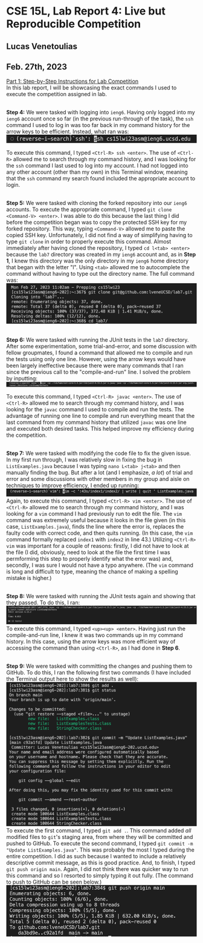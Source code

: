 # CSE 15L, Lab Report 4: Live but Reproducible Competition
## Lucas Venetoulias 
## Feb. 27th, 2023


<ins>Part 1: Step-by-Step Instructions for Lab Competition</ins>
<br> In this lab report, I will be showcasing the exact commands I used to execute the competition assigned in lab. 

<br> **Step 4:** We were tasked with logging into ```ieng6```. Having only logged into my ```ieng6``` account once so far (in the previous run-through of the task), the ```ssh``` command I used to log in was too far back in my command history for the arrow keys to be efficient. Instead, what ran was:
<br>![Step4 command - CtrlR search](20230227.labReport4.step4.png)

To execute this command, I typed ```<Ctrl-R> ssh <enter>```. The use of ```<Ctrl-R>``` allowed me to search through my command history, and I was looking for the ```ssh``` command I last used to log into my account. I had not logged into any other account (other than my own) in this Terminal window, meaning that the ```ssh``` command my search found included the appropriate account to login.

<br> **Step 5:** We were tasked with cloning the forked repository into our ```ieng6``` accounts. To execute the appropriate command, I typed ```git clone <Command-V> <enter>```. I was able to do this because the last thing I did before the competition began was to copy the protected SSH key for my forked repository. This way, typing ```<Command-V>``` allowed me to paste the copied SSH key. Unfortunately, I did not find a way of simplifying having to type ```git clone``` in order to properly execute this command. Almost immediately after having cloned the repository, I typed ```cd l<tab> <enter>``` because the ```lab7``` directory was created in my ```ieng6``` account and, as in **Step 1**, I knew this directory was the only directory in my ```ieng6``` home directory that began with the letter "l". Using ```<tab>``` allowed me to autocomplete the command without having to type out the directory name. The full command was:
![Step5 command - ls](20230227.labReport4.step5.png)

<br> **Step 6:** We were tasked with running the JUnit tests in the ```lab7``` directory. After some experimentation, some trial-and-error, and some discussion with fellow groupmates, I found a command that allowed me to compile and run the tests using only one line. However, using the arrow keys would have been largely ineffective because there were many commands that I ran since the previous call to the "compile-and-run" line. I solved the problem by inputting:
<br>![Step6 command - CtrlR search](20230227.labReport4.step6.png)

To execute this command, I typed ```<Ctrl-R> javac <enter>```. The use of ```<Ctrl-R>``` allowed me to search through my command history, and I was looking for the ```javac``` command I used to compile and run the tests. The advantage of running one line to compile and run everything meant that the last command from my command history that utilized ```javac``` was one line and executed both desired tasks. This helped improve my efficiency during the competition.

<br> **Step 7:** We were tasked with modifying the code file to fix the given issue. In my first run through, I was relatively slow in fixing the bug in ```ListExamples.java``` because I was typing ```nano L<tab> j<tab>``` and then manually finding the bug. But after a lot (and I emphasize, *a lot*) of trial and error and some discussions with other members in my group and aisle on techniques to improve efficiency, I ended up running:
![Step7 command - CtrlR search](20230227.labReport4.step7.png)
Again, to execute this command, I typed ```<Ctrl-R> vim <enter>```. The use of ```<Ctrl-R>``` allowed me to search through my command history, and I was looking for a ```vim``` command I had previously run to edit the file. The ```vim``` command was extremely useful because it looks in the file given (in this case, ```ListExamples.java```), finds the line where the error is, replaces the faulty code with correct code, and then quits running. (In this case, the ```vim``` command formally replaced ```index1``` with ```index2``` in line 43.) Utilizing ```<Ctrl-R> vim``` was important for a couple of reasons: firstly, I did not have to look at the file (I did, obviously, need to look at the file the first time I was permforming this step to properly identify what the error was) and, secondly, I was sure I would not have a typo anywhere. (The ```vim``` command is long and difficult to type, meaning the chance of making a spelling mistake is higher.)

<br> **Step 8:** We were tasked with running the JUnit tests again and showing that they passed. To do this, I ran:
![Step8 command - command](20230227.labReport4.step8.png)
To execute this command, I typed ```<up><up> <enter>```. Having just run the compile-and-run line, I knew it was two commands up in my command history. In this case, using the arrow keys was more efficient way of accessing the command than using ```<Ctrl-R>```, as I had done in **Step 6**. 

<br> **Step 9:** We were tasked with committing the changes and pushing them to GitHub. To do this, I ran the following first two commands (I have included the Terminal output here to show the results as well):
![Step9 command - commandS (first 2)](20230227.labReport4.step9.1.png)
To execute the first command, I typed ```git add .```. This command added *all* modified files to ```git```'s staging area, from where they will be committed and pushed to GitHub. To execute the second command, I typed ```git commit -m "Update ListExamples.java"```. This was probably the most I typed during the entire competition. I did as such because I wanted to include a relatively descriptive commit message, as this is good practice. And, to finish, I typed ```git push origin main```. Again, I did not think there was quicker way to run this command and so I resorted to simply typing it out fully. (The command to push to GitHub can be seen below.)
![Step 9 command - pushing to GitHub](20230227.labReport4.step9.2.png)
